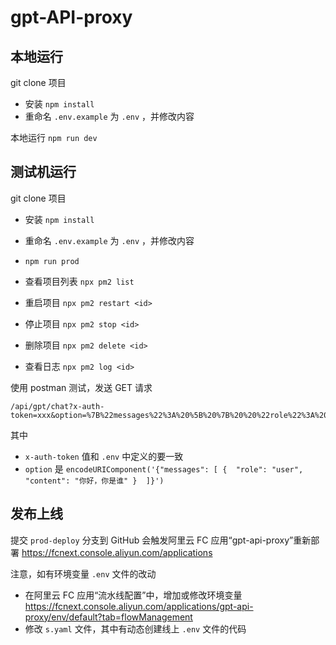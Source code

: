 # gpt-API-proxy

## 本地运行

git clone 项目

- 安装 `npm install`
- 重命名 `.env.example` 为 `.env` ，并修改内容

本地运行 `npm run dev`

## 测试机运行

git clone 项目

- 安装 `npm install`
- 重命名 `.env.example` 为 `.env` ，并修改内容

- `npm run prod`
- 查看项目列表 `npx pm2 list`
- 重启项目 `npx pm2 restart <id>`
- 停止项目 `npx pm2 stop <id>`
- 删除项目 `npx pm2 delete <id>`
- 查看日志 `npx pm2 log <id>`

使用 postman 测试，发送 GET 请求

```
/api/gpt/chat?x-auth-token=xxx&option=%7B%22messages%22%3A%20%5B%20%7B%20%20%22role%22%3A%20%22user%22%2C%20%22content%22%3A%20%22%E4%BD%A0%E5%A5%BD%EF%BC%8C%E4%BD%A0%E6%98%AF%E8%B0%81%22%20%7D%20%20%5D%7D
```

其中

- `x-auth-token` 值和 `.env` 中定义的要一致
- `option` 是 `encodeURIComponent('{"messages": [ {  "role": "user", "content": "你好，你是谁" }  ]}')`

## 发布上线

提交 `prod-deploy` 分支到 GitHub 会触发阿里云 FC 应用“gpt-api-proxy”重新部署 https://fcnext.console.aliyun.com/applications

注意，如有环境变量 `.env` 文件的改动

- 在阿里云 FC 应用“流水线配置”中，增加或修改环境变量 https://fcnext.console.aliyun.com/applications/gpt-api-proxy/env/default?tab=flowManagement
- 修改 `s.yaml` 文件，其中有动态创建线上 `.env` 文件的代码
